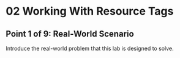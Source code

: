 # 02 Working With Resource Tags

## Point 1 of 9: Real-World Scenario

Introduce the real-world problem that this lab is designed to solve.

